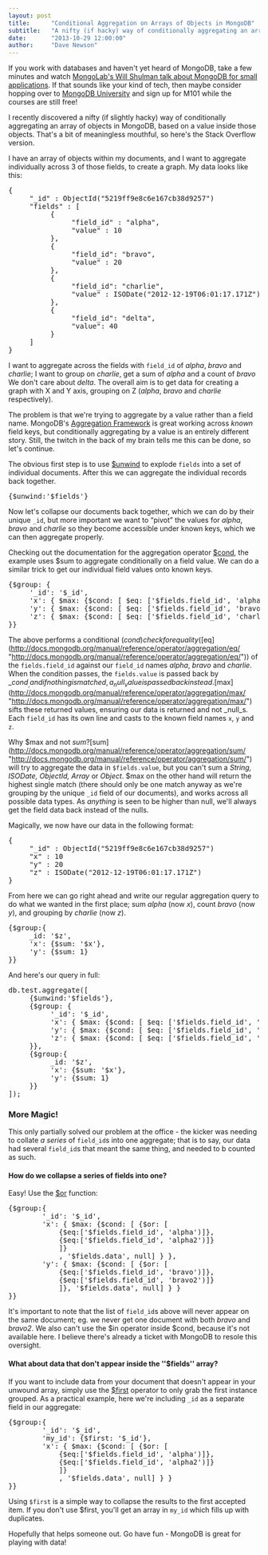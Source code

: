 ```yaml
---
layout: post
title:      "Conditional Aggregation on Arrays of Objects in MongoDB"
subtitle:   "A nifty (if hacky) way of conditionally aggregating an array of objects in MongoDB"
date:       "2013-10-29 12:00:00"
author:     "Dave Newson"
---
```


If you work with databases and haven't yet heard of MongoDB, take a few minutes and watch [MongoLab's Will Shulman talk about MongoDB for small applications](https://www.youtube.com/watch?v=b1BZ9YFsd2o "https://www.youtube.com/watch?v=b1BZ9YFsd2o"). If that sounds like your kind of tech, then maybe consider hopping over to [MongoDB University](https://education.mongodb.com/ "https://education.mongodb.com/") and sign up for M101 while the courses are still free!

I recently discovered a nifty (if slightly hacky) way of conditionally aggregating an array of objects in MongoDB, based on a value inside those objects. That's a bit of meaningless mouthful, so here's the Stack Overflow version.

I have an array of objects within my documents, and I want to aggregate individually across 3 of those fields, to create a graph. My data looks like this:

<pre class="code">{
     "_id" : ObjectId("5219ff9e8c6e167cb38d9257")
     "fields" : [
          {
               "field_id" : "alpha",
               "value" : 10
          },
          {
               "field_id": "bravo",
               "value" : 20
          },
          {
               "field_id": "charlie",
               "value" : ISODate("2012-12-19T06:01:17.171Z")
          },
          {
               "field_id": "delta",
               "value": 40
          }
     ]
}</pre>

I want to aggregate across the fields with `field_id` of _alpha_, _bravo_ and _charlie_; I want to group on _charlie_, get a sum of _alpha_ and a count of _bravo_ We don't care about _delta_. The overall aim is to get data for creating a graph with X and Y axis, grouping on Z (_alpha_, _bravo_ and _charlie_ respectively).

The problem is that we're trying to aggregate by a value rather than a field name. MongoDB's [Aggregation Framework](http://docs.mongodb.org/manual/aggregation/ "http://docs.mongodb.org/manual/aggregation/") is great working across _known_ field keys, but conditionally aggregating by a value is an entirely different story. Still, the twitch in the back of my brain tells me this can be done, so let's continue.

The obvious first step is to use [$unwind](http://docs.mongodb.org/manual/reference/operator/aggregation/unwind/ "http://docs.mongodb.org/manual/reference/operator/aggregation/unwind/") to explode `fields` into a set of individual documents. After this we can aggregate the individual records back together.

<pre class="code">{$unwind:'$fields'}</pre>

Now let's collapse our documents back together, which we can do by their unique `_id`, but more important we want to “pivot” the values for _alpha_, _bravo_ and _charlie_ so they become accessible under known keys, which we can then aggregate properly.

Checking out the documentation for the aggregation operator [$cond](http://docs.mongodb.org/manual/reference/operator/aggregation/cond/ "http://docs.mongodb.org/manual/reference/operator/aggregation/cond/"), the example uses $sum to aggregate conditionally on a field value. We can do a similar trick to get our individual field values onto known keys.

<pre class="code">{$group: {
     '_id': '$_id',
     'x': { $max: {$cond: [ $eq: ['$fields.field_id', 'alpha'], '$fields.value', null ] } },
     'y': { $max: {$cond: [ $eq: ['$fields.field_id', 'bravo'], '$fields.value', null ] } },
     'z': { $max: {$cond: [ $eq: ['$fields.field_id', 'charlie'], '$fields.value', null ] } }
}}</pre>

The above performs a conditional ($cond) check for equality ([$eq](http://docs.mongodb.org/manual/reference/operator/aggregation/eq/ "http://docs.mongodb.org/manual/reference/operator/aggregation/eq/")) of the `fields.field_id` against our `field_id` names _alpha_, _bravo_ and _charlie_. When the condition passes, the `fields.value` is passed back by _$cond_, and if nothing is matched, a _null_ value is passed back instead. [$max](http://docs.mongodb.org/manual/reference/operator/aggregation/max/ "http://docs.mongodb.org/manual/reference/operator/aggregation/max/") sifts these returned values, ensuring our data is returned and not _null_s. Each `field_id` has its own line and casts to the known field names `x`, `y` and `z`.

Why $max and not $sum? [$sum](http://docs.mongodb.org/manual/reference/operator/aggregation/sum/ "http://docs.mongodb.org/manual/reference/operator/aggregation/sum/") will try to aggregate the data in `$fields.value`, but you can't sum a _String, ISODate, ObjectId, Array_ or _Object_. $max on the other hand will return the highest single match (there should only be one match anyway as we're grouping by the unique `_id` field of our documents), and works across all possible data types. As _anything_ is seen to be higher than null, we'll always get the field data back instead of the nulls.

Magically, we now have our data in the following format:

<pre class="code">{
     "_id" : ObjectId("5219ff9e8c6e167cb38d9257")
     "x" : 10
     "y" : 20
     "z" : ISODate("2012-12-19T06:01:17.171Z")
}</pre>

From here we can go right ahead and write our regular aggregation query to do what we wanted in the first place; sum _alpha_ (now _x_), count _bravo_ (now _y_), and grouping by _charlie_ (now _z_).

<pre class="code">{$group:{
     _id: '$z',
     'x': {$sum: '$x'},
     'y': {$sum: 1}
}}</pre>

And here's our query in full:

<pre class="code">db.test.aggregate([
     {$unwind:'$fields'},
     {$group: {
          '_id': '$_id',
          'x': { $max: {$cond: [ $eq: ['$fields.field_id', 'alpha'], '$fields.value', null ] } },
          'y': { $max: {$cond: [ $eq: ['$fields.field_id', 'bravo'], '$fields.value', null ] } },
          'z': { $max: {$cond: [ $eq: ['$fields.field_id', 'charlie'], '$fields.value', null ] } }
     }},
     {$group:{
          _id: '$z',
          'x': {$sum: '$x'},
          'y': {$sum: 1}
     }}
]);</pre>

### More Magic!

This only partially solved our problem at the office - the kicker was needing to collate _a series_ of `field_id`s into one aggregate; that is to say, our data had several `field_id`s that meant the same thing, and needed to b counted as such.

#### How do we collapse a series of fields into one?

Easy! Use the [$or](http://docs.mongodb.org/manual/reference/operator/aggregation/or/ "http://docs.mongodb.org/manual/reference/operator/aggregation/or/") function:

<pre class="code">{$group:{
        '_id': '$_id',
        'x': { $max: {$cond: [ {$or: [
            {$eq:['$fields.field_id', 'alpha')]},
            {$eq:['$fields.field_id', 'alpha2')]}
            ]}
            , '$fields.data', null] } },
        'y': { $max: {$cond: [ {$or: [
            {$eq:['$fields.field_id', 'bravo')]},
            {$eq:['$fields.field_id', 'bravo2')]}
            ]}, '$fields.data', null] } }
}}</pre>

It's important to note that the list of `field_id`s above will never appear on the same document; eg. we never get one document with both _bravo_ and _bravo2_. We also can't use the $in operator inside $cond, because it's not available here. I believe there's already a ticket with MongoDB to resole this oversight.

#### What about data that don't appear inside the ''$fields'' array?

If you want to include data from your document that doesn't appear in your unwound array, simply use the [$first](http://docs.mongodb.org/manual/reference/operator/aggregation/first/ "http://docs.mongodb.org/manual/reference/operator/aggregation/first/") operator to only grab the first instance grouped. As a practical example, here we're including `_id` as a separate field in our aggregate:

<pre class="code">{$group:{
        '_id': '$_id',
        'my_id': {$first: '$_id'},
        'x': { $max: {$cond: [ {$or: [
            {$eq:['$fields.field_id', 'alpha')]},
            {$eq:['$fields.field_id', 'alpha2')]}
            ]}
            , '$fields.data', null] } }
}}</pre>

Using `$first` is a simple way to collapse the results to the first accepted item. If you don't use $first, you'll get an array in `my_id` which fills up with duplicates.

Hopefully that helps someone out. Go have fun - MongoDB is great for playing with data!